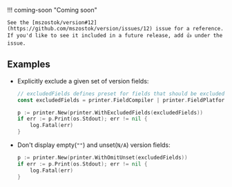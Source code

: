 !!! coming-soon "Coming soon"

    See the [mszostok/version#12](https://github.com/mszostok/version/issues/12) issue for a reference. If you'd like to see it included in a future release, add 👍 under the issue.

## Examples

- Explicitly exclude a given set of version fields:

    ```go
    // excludedFields defines preset for fields that should be excluded in output.
    const excludedFields = printer.FieldCompiler | printer.FieldPlatform

    p := printer.New(printer.WithExcludedFields(excludedFields))
    if err := p.Print(os.Stdout); err != nil {
    	log.Fatal(err)
    }
    ```

- Don't display empty(`""`) and unset(`N/A`) version fields:

    ```go
    p := printer.New(printer.WithOmitUnset(excludedFields))
    if err := p.Print(os.Stdout); err != nil {
    	log.Fatal(err)
    }
    ```
